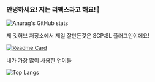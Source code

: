 ### 안녕하세요! 저는 리펙스라고 해요!👋


![Anurag's GitHub stats](https://github-readme-stats.vercel.app/api?username=xoals35&theme=tokyonight&show_icons=true) 

제 깃허브 저장소에서 제일 잘만든것은 SCP:SL 플러그인이에요!

[![Readme Card](https://github-readme-stats.vercel.app/api/pin/?username=xoals35&repo=PeutiSCPSLPLUGINS)]((https://github.com/xoals35/PeutiSCPSLPLUGINS))

내가 가장 많이 사용한 언어들

![Top Langs](https://github-readme-stats.vercel.app/api/top-langs/?username=anuraghazra&hide_progress=true)
